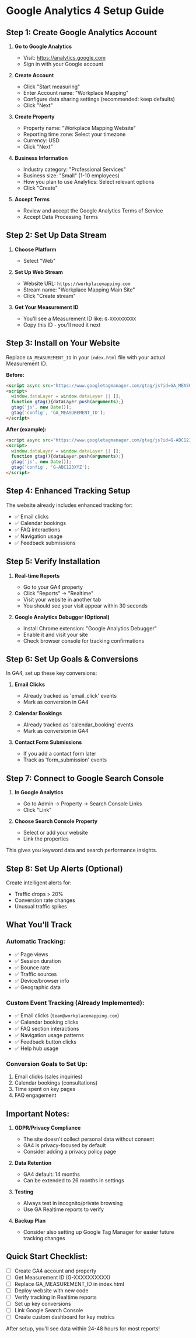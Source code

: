 # Google Analytics 4 Setup Guide

## Step 1: Create Google Analytics Account

1. **Go to Google Analytics**
   - Visit: https://analytics.google.com
   - Sign in with your Google account

2. **Create Account**
   - Click "Start measuring"
   - Enter Account name: "Workplace Mapping"
   - Configure data sharing settings (recommended: keep defaults)
   - Click "Next"

3. **Create Property**
   - Property name: "Workplace Mapping Website"
   - Reporting time zone: Select your timezone
   - Currency: USD
   - Click "Next"

4. **Business Information**
   - Industry category: "Professional Services"
   - Business size: "Small" (1-10 employees)
   - How you plan to use Analytics: Select relevant options
   - Click "Create"

5. **Accept Terms**
   - Review and accept the Google Analytics Terms of Service
   - Accept Data Processing Terms

## Step 2: Set Up Data Stream

1. **Choose Platform**
   - Select "Web"

2. **Set Up Web Stream**
   - Website URL: `https://workplacemapping.com`
   - Stream name: "Workplace Mapping Main Site"
   - Click "Create stream"

3. **Get Your Measurement ID**
   - You'll see a Measurement ID like: `G-XXXXXXXXXX`
   - Copy this ID - you'll need it next

## Step 3: Install on Your Website

Replace `GA_MEASUREMENT_ID` in your `index.html` file with your actual Measurement ID.

**Before:**
```html
<script async src="https://www.googletagmanager.com/gtag/js?id=GA_MEASUREMENT_ID"></script>
<script>
  window.dataLayer = window.dataLayer || [];
  function gtag(){dataLayer.push(arguments);}
  gtag('js', new Date());
  gtag('config', 'GA_MEASUREMENT_ID');
</script>
```

**After (example):**
```html
<script async src="https://www.googletagmanager.com/gtag/js?id=G-ABC123XYZ"></script>
<script>
  window.dataLayer = window.dataLayer || [];
  function gtag(){dataLayer.push(arguments);}
  gtag('js', new Date());
  gtag('config', 'G-ABC123XYZ');
</script>
```

## Step 4: Enhanced Tracking Setup

The website already includes enhanced tracking for:
- ✅ Email clicks
- ✅ Calendar bookings
- ✅ FAQ interactions
- ✅ Navigation usage
- ✅ Feedback submissions

## Step 5: Verify Installation

1. **Real-time Reports**
   - Go to your GA4 property
   - Click "Reports" → "Realtime"
   - Visit your website in another tab
   - You should see your visit appear within 30 seconds

2. **Google Analytics Debugger (Optional)**
   - Install Chrome extension: "Google Analytics Debugger"
   - Enable it and visit your site
   - Check browser console for tracking confirmations

## Step 6: Set Up Goals & Conversions

In GA4, set up these key conversions:

1. **Email Clicks**
   - Already tracked as 'email_click' events
   - Mark as conversion in GA4

2. **Calendar Bookings**
   - Already tracked as 'calendar_booking' events
   - Mark as conversion in GA4

3. **Contact Form Submissions**
   - If you add a contact form later
   - Track as 'form_submission' events

## Step 7: Connect to Google Search Console

1. **In Google Analytics**
   - Go to Admin → Property → Search Console Links
   - Click "Link"

2. **Choose Search Console Property**
   - Select or add your website
   - Link the properties

This gives you keyword data and search performance insights.

## Step 8: Set Up Alerts (Optional)

Create intelligent alerts for:
- Traffic drops > 20%
- Conversion rate changes
- Unusual traffic spikes

## What You'll Track

### Automatic Tracking:
- ✅ Page views
- ✅ Session duration
- ✅ Bounce rate
- ✅ Traffic sources
- ✅ Device/browser info
- ✅ Geographic data

### Custom Event Tracking (Already Implemented):
- ✅ Email clicks (`team@workplacemapping.com`)
- ✅ Calendar booking clicks
- ✅ FAQ section interactions
- ✅ Navigation usage patterns
- ✅ Feedback button clicks
- ✅ Help hub usage

### Conversion Goals to Set Up:
1. Email clicks (sales inquiries)
2. Calendar bookings (consultations)
3. Time spent on key pages
4. FAQ engagement

## Important Notes:

1. **GDPR/Privacy Compliance**
   - The site doesn't collect personal data without consent
   - GA4 is privacy-focused by default
   - Consider adding a privacy policy page

2. **Data Retention**
   - GA4 default: 14 months
   - Can be extended to 26 months in settings

3. **Testing**
   - Always test in incognito/private browsing
   - Use GA Realtime reports to verify

4. **Backup Plan**
   - Consider also setting up Google Tag Manager for easier future tracking changes

## Quick Start Checklist:

- [ ] Create GA4 account and property
- [ ] Get Measurement ID (G-XXXXXXXXXX)
- [ ] Replace GA_MEASUREMENT_ID in index.html
- [ ] Deploy website with new code
- [ ] Verify tracking in Realtime reports
- [ ] Set up key conversions
- [ ] Link Google Search Console
- [ ] Create custom dashboard for key metrics

After setup, you'll see data within 24-48 hours for most reports!